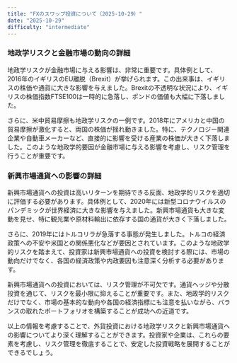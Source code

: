 ```yaml
---
title: "FXのスワップ投資について（2025-10-29）"
date: "2025-10-29"
difficulty: "intermediate"
---
```


### 地政学リスクと金融市場の動向の詳細

地政学リスクが金融市場に与える影響は、非常に重要です。具体例として、2016年のイギリスのEU離脱（Brexit）が挙げられます。この出来事は、イギリスの株価や通貨に大きな影響を与えました。Brexitの不透明な状況により、イギリスの株価指数FTSE100は一時的に急落し、ポンドの価値も大幅に下落しました。

さらに、米中貿易摩擦も地政学リスクの一例です。2018年にアメリカと中国の貿易摩擦が激化すると、両国の株価が揺れ動きました。特に、テクノロジー関連企業や自動車メーカーなど、直接的に影響を受ける産業の株価が大きく下落しました。このような地政学的要因が金融市場に与える影響を考慮し、リスク管理を行うことが重要です。

### 新興市場通貨への影響の詳細

新興市場通貨への投資は高いリターンを期待できる反面、地政学的リスクを適切に評価する必要があります。具体例として、2020年には新型コロナウイルスのパンデミックが世界経済に大きな影響を与えました。新興市場通貨も大きな変動を見せ、特に観光業や原材料輸出に依存する国の通貨が大きく下落しました。

さらに、2019年にはトルコリラが急落する事態が発生しました。トルコの経済政策への不安や米国との関係悪化などが要因とされています。このような地政学的リスクを踏まえて、投資家は新興市場通貨への投資を検討する際には、市場の動向だけでなく、各国の経済政策や内政要因も注意深く分析する必要があります。

新興市場通貨への投資においては、リスク管理が不可欠です。通貨ヘッジや分散投資を通じて、リスクを最小限に抑えることが重要です。また、地政学的リスクだけでなく、市場の基本的な動向や各国の経済指標にも注意を払いながら、バランスの取れたポートフォリオを構築することが成功への近道です。

以上の情報を考慮することで、外貨投資における地政学リスクと新興市場通貨への影響についてより深く理解することができます。投資家や企業は、これらの要素を考慮し、リスク管理を徹底することで、安定した投資戦略を展開することができるでしょう。
